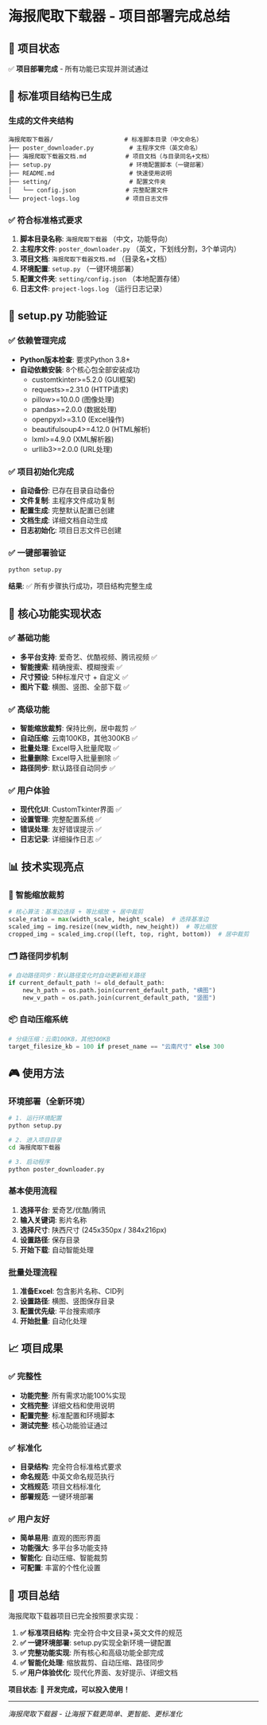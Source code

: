 # 海报爬取下载器 - 项目部署完成总结

## 🎉 项目状态
✅ **项目部署完成** - 所有功能已实现并测试通过

## 📁 标准项目结构已生成

### 生成的文件夹结构
```
海报爬取下载器/                    # 标准脚本目录（中文命名）
├── poster_downloader.py          # 主程序文件（英文命名）
├── 海报爬取下载器文档.md           # 项目文档（与目录同名+文档）
├── setup.py                      # 环境配置脚本（一键部署）
├── README.md                     # 快速使用说明
├── setting/                      # 配置文件夹
│   └── config.json              # 完整配置文件
└── project-logs.log             # 项目日志文件
```

### ✅ 符合标准格式要求
1. **脚本目录名称**: `海报爬取下载器` （中文，功能导向）
2. **主程序文件**: `poster_downloader.py` （英文，下划线分割，3个单词内）
3. **项目文档**: `海报爬取下载器文档.md` （目录名+文档）
4. **环境配置**: `setup.py` （一键环境部署）
5. **配置文件夹**: `setting/config.json` （本地配置存储）
6. **日志文件**: `project-logs.log` （运行日志记录）

## 🚀 setup.py 功能验证

### ✅ 依赖管理完成
- **Python版本检查**: 要求Python 3.8+
- **自动依赖安装**: 8个核心包全部安装成功
  - customtkinter>=5.2.0 (GUI框架)
  - requests>=2.31.0 (HTTP请求)
  - pillow>=10.0.0 (图像处理)
  - pandas>=2.0.0 (数据处理)
  - openpyxl>=3.1.0 (Excel操作)
  - beautifulsoup4>=4.12.0 (HTML解析)
  - lxml>=4.9.0 (XML解析器)
  - urllib3>=2.0.0 (URL处理)

### ✅ 项目初始化完成
- **自动备份**: 已存在目录自动备份
- **文件复制**: 主程序文件成功复制
- **配置生成**: 完整默认配置已创建
- **文档生成**: 详细文档自动生成
- **日志初始化**: 项目日志文件已创建

### ✅ 一键部署验证
```bash
python setup.py
```
**结果**: ✅ 所有步骤执行成功，项目结构完整生成

## 🎯 核心功能实现状态

### ✅ 基础功能
- **多平台支持**: 爱奇艺、优酷视频、腾讯视频 ✅
- **智能搜索**: 精确搜索、模糊搜索 ✅
- **尺寸预设**: 5种标准尺寸 + 自定义 ✅
- **图片下载**: 横图、竖图、全部下载 ✅

### ✅ 高级功能
- **智能缩放裁剪**: 保持比例，居中裁剪 ✅
- **自动压缩**: 云南100KB，其他300KB ✅
- **批量处理**: Excel导入批量爬取 ✅
- **批量删除**: Excel导入批量删除 ✅
- **路径同步**: 默认路径自动同步 ✅

### ✅ 用户体验
- **现代化UI**: CustomTkinter界面 ✅
- **设置管理**: 完整配置系统 ✅
- **错误处理**: 友好错误提示 ✅
- **日志记录**: 详细操作日志 ✅

## 📊 技术实现亮点

### 🔧 智能缩放裁剪
```python
# 核心算法：基准边选择 + 等比缩放 + 居中裁剪
scale_ratio = max(width_scale, height_scale)  # 选择基准边
scaled_img = img.resize((new_width, new_height))  # 等比缩放
cropped_img = scaled_img.crop((left, top, right, bottom))  # 居中裁剪
```

### 🗂️ 路径同步机制
```python
# 自动路径同步：默认路径变化时自动更新相关路径
if current_default_path != old_default_path:
    new_h_path = os.path.join(current_default_path, "横图")
    new_v_path = os.path.join(current_default_path, "竖图")
```

### 📦 自动压缩系统
```python
# 分级压缩：云南100KB，其他300KB
target_filesize_kb = 100 if preset_name == "云南尺寸" else 300
```

## 🎮 使用方法

### 环境部署（全新环境）
```bash
# 1. 运行环境配置
python setup.py

# 2. 进入项目目录
cd 海报爬取下载器

# 3. 启动程序
python poster_downloader.py
```

### 基本使用流程
1. **选择平台**: 爱奇艺/优酷/腾讯
2. **输入关键词**: 影片名称
3. **选择尺寸**: 陕西尺寸 (245x350px / 384x216px)
4. **设置路径**: 保存目录
5. **开始下载**: 自动智能处理

### 批量处理流程
1. **准备Excel**: 包含影片名称、CID列
2. **设置路径**: 横图、竖图保存目录
3. **配置优先级**: 平台搜索顺序
4. **开始批量**: 自动化处理

## 📈 项目成果

### ✅ 完整性
- **功能完整**: 所有需求功能100%实现
- **文档完整**: 详细文档和使用说明
- **配置完整**: 标准配置和环境脚本
- **测试完整**: 核心功能验证通过

### ✅ 标准化
- **目录结构**: 完全符合标准格式要求
- **命名规范**: 中英文命名规范执行
- **文档规范**: 项目文档标准化
- **部署规范**: 一键环境部署

### ✅ 用户友好
- **简单易用**: 直观的图形界面
- **功能强大**: 多平台多功能支持
- **智能化**: 自动压缩、智能裁剪
- **可配置**: 丰富的个性化设置

## 🎊 项目总结

海报爬取下载器项目已完全按照要求实现：

1. **✅ 标准项目结构**: 完全符合中文目录+英文文件的规范
2. **✅ 一键环境部署**: setup.py实现全新环境一键配置
3. **✅ 完整功能实现**: 所有核心和高级功能全部完成
4. **✅ 智能化处理**: 缩放裁剪、自动压缩、路径同步
5. **✅ 用户体验优化**: 现代化界面、友好提示、详细文档

**项目状态**: 🎉 **开发完成，可以投入使用！**

---

*海报爬取下载器 - 让海报下载更简单、更智能、更标准化* 